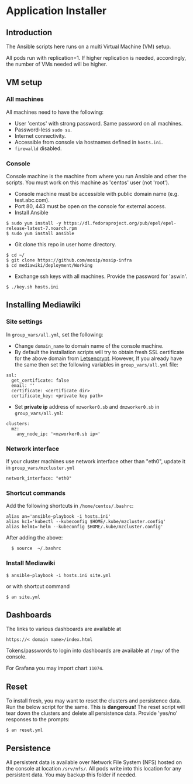 # Application Installer

## Introduction

The Ansible scripts here runs on a multi Virtual Machine (VM) setup. 

All pods run with replication=1.  If higher replication is needed, accordingly, the number of VMs needed will be higher.

## VM setup
### All machines
All machines need to have the following:
* User 'centos' with strong password. Same password on all machines.
* Password-less `sudo su`.
* Internet connectivity.
* Accessible from console via hostnames defined in `hosts.ini`.  
* `firewalld` disabled.

### Console 
Console machine is the machine from where you run Ansible and other the scripts.  You must work on this machine as 'centos' user (not 'root').   
* Console machine must be accessible with public domain name (e.g. test.abc.com).
* Port 80, 443 must be open on the console for external access.
* Install Ansible
```
$ sudo yum install -y https://dl.fedoraproject.org/pub/epel/epel-release-latest-7.noarch.rpm
$ sudo yum install ansible
```
* Git clone this repo in user home directory.
```
$ cd ~/
$ git clone https://github.com/mosip/mosip-infra
$ cd mediawiki/deployment/Working
```
* Exchange ssh keys with all machines. Provide the password for 'aswin'.
```
$ ./key.sh hosts.ini
``` 

##  Installing Mediawiki
### Site settings
In `group_vars/all.yml`, set the following: 
* Change `domain_name`  to domain name of the console machine.
* By default the installation scripts will try to obtain fresh SSL certificate for the above domain from [Letsencrypt](https://letsencrypt.org). However, If you already have the same then set the following variables in `group_vars/all.yml` file:
```
ssl:
  get_certificate: false
  email: ''
  certificate: <certificate dir>
  certificate_key: <private key path> 
```
* Set **private ip** address of `mzworker0.sb` and `dmzworker0.sb` in `group_vars/all.yml`:

```
clusters:
  mz:
    any_node_ip: '<mzworker0.sb ip>'

```
### Network interface
If your cluster machines use network interface other than "eth0", update it in `group_vars/mzcluster.yml`
```
network_interface: "eth0"
```
### Shortcut commands
Add the following shortcuts in `/home/centos/.bashrc`:
```
alias an='ansible-playbook -i hosts.ini'
alias kc1='kubectl --kubeconfig $HOME/.kube/mzcluster.config'
alias helm1='helm --kubeconfig $HOME/.kube/mzcluster.config'

```
After adding the above:
```
  $ source  ~/.bashrc
``` 
### Install Mediawiki
```
$ ansible-playbook -i hosts.ini site.yml
```
or with shortcut command
```
$ an site.yml
```

## Dashboards
The links to various dashboards are available at 

```
https://< domain name>/index.html
```
Tokens/passwords to login into dashboards are available at `/tmp/` of the console.

For Grafana you may import chart `11074`.

## Reset
To install fresh, you may want to reset the clusters and persistence data.  Run the below script for the same.  This is **dangerous!**  The reset script will tear down the clusters and delete all persistence data.  Provide 'yes/no' responses to the prompts:
```
$ an reset.yml
```

## Persistence
All persistent data is available over Network File System (NFS) hosted on the console at location `/srv/nfs/`.  All pods write into this location for any persistent data.  You may backup this folder if needed.



